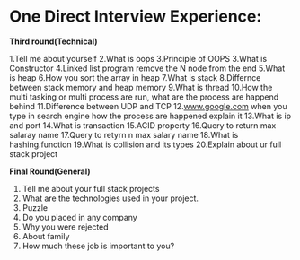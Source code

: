 # One Direct Interview Experience:

**Third round(Technical)**

1.Tell me about yourself
2.What is oops
3.Principle of OOPS 
3.What is Constructor
4.Linked list program remove the N node from the end
5.What is heap
6.How you sort the array in heap
7.What is stack
8.Differnce between stack memory and heap memory
9.What is thread
10.How the multi tasking or multi process are run, what are the process are happend behind
11.Difference between UDP and TCP
12.www.google.com when you type in search engine how the process are happened explain it
13.What is ip and port
14.What is transaction
15.ACID property
16.Query to return max salaray name
17.Query to retyrn n max salary name
18.What is hashing.function
19.What is collision and its types
20.Explain about ur full stack project

**Final Round(General)**
1. Tell me about your full stack projects
2. What are the technologies used in your project.
3. Puzzle
4. Do you placed in any company
5. Why you were rejected
6. About family
7. How much these job is important to you?
